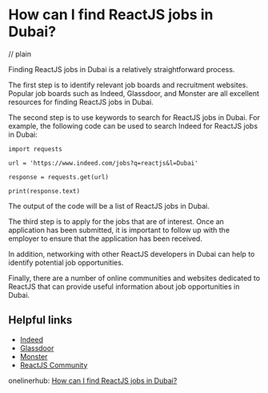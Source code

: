 # How can I find ReactJS jobs in Dubai?
// plain

Finding ReactJS jobs in Dubai is a relatively straightforward process.

The first step is to identify relevant job boards and recruitment websites. Popular job boards such as Indeed, Glassdoor, and Monster are all excellent resources for finding ReactJS jobs in Dubai.

The second step is to use keywords to search for ReactJS jobs in Dubai. For example, the following code can be used to search Indeed for ReactJS jobs in Dubai:

```
import requests

url = 'https://www.indeed.com/jobs?q=reactjs&l=Dubai'

response = requests.get(url)

print(response.text)
```

The output of the code will be a list of ReactJS jobs in Dubai.

The third step is to apply for the jobs that are of interest. Once an application has been submitted, it is important to follow up with the employer to ensure that the application has been received.

In addition, networking with other ReactJS developers in Dubai can help to identify potential job opportunities.

Finally, there are a number of online communities and websites dedicated to ReactJS that can provide useful information about job opportunities in Dubai.

## Helpful links
- [Indeed](https://www.indeed.com/)
- [Glassdoor](https://www.glassdoor.com/)
- [Monster](https://www.monster.com/)
- [ReactJS Community](https://reactjs.org/community/support.html)

onelinerhub: [How can I find ReactJS jobs in Dubai?](https://onelinerhub.com/reactjs/how-can-i-find-reactjs-jobs-in-dubai)